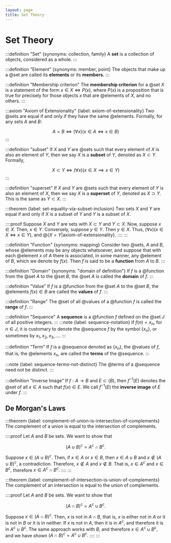 ```yaml
---
layout: page
title: Set Theory
---
```


# Set Theory

:::definition "Set" {synonyms: collection, family}
A **set** is a collection of objects, considered as a whole.
:::

:::definition "Element" {synonyms: member, point}
The objects that make up a @set are called its **elements** or its **members.**
:::

:::definition "Membership criterion"
The **membership criterion** for a @set $X$ is a statement of the form $x \in X \iff P(x),$ where $P(x)$ is a proposition that is true for precisely for those objects $x$ that are @elements of $X,$ and no others.
:::

:::axiom "Axiom of Extensionality" {label: axiom-of-extensionality}
Two @sets are equal if and only if they have the same @elements. Formally, for any sets $A$ and $B$:

$$A = B \iff (\forall x)(x \in A \iff x \in B)$$
:::

:::definition "subset"
If $X$ and $Y$ are @sets such that every element of $X$ is also an element of $Y,$ then we say $X$ is a **subset** of $Y,$ denoted as $X \subset Y.$ Formally,


$$X \subset Y \iff (\forall x)(x \in X \implies x \in Y)$$
:::

:::definition "superset"
If $X$ and $Y$ are @sets such that every element of $Y$ is also an element of $X,$ then we say $X$ is a **superset** of $Y,$ denoted as $X \supset Y.$ This is the same as $Y \subset X.$
:::

:::theorem {label: set-equality-via-subset-inclusion}
Two sets $X$ and $Y$ are equal if and only if $X$ is a subset of $Y$ and $Y$ is a subset of $X.$

::::proof
Suppose $X$ and $Y$ are sets with $X \subset Y$ and $Y \subset X.$ Now, suppose $x \in X.$ Then, $x \in Y.$ Conversely, suppose $y \in Y.$ Then $y \in X.$ Thus, $(\forall x)(x \in X \iff x \in Y),$ and @{$X = Y$|axiom-of-extensionality}.
::::
:::

:::definition "Function" {synonyms: mapping}
Consider two @sets, $A$ and $B,$ whose @elements may be any objects whatsoever, and suppose that with each @element $x$ of $A$ there is associated, in some manner, any @element of $B,$ which we denote by $f(x).$ Then $f$ is said to be a **function** from $A$ to $B.$
:::

:::definition "Domain" {synonyms: "domain of definition"}
If $f$ is a @function from the @set $A$ to the @set $B,$ the @set $A$ is called the **domain** of $f.$
:::

:::definition "Value"
If $f$ is a @function from the @set $A$ to the @set $B,$ the @elements $f(x) \in B$ are called the **values** of $f.$
:::

:::definition "Range"
The @set of all @values of a @function $f$ is called the **range** of $f.$
:::

:::definition "Sequence"
A **sequence** is a @function $f$ defined on the @set $J$ of all positive integers.
:::
:::note {label: sequence-notation}
If $f(n) = x_n,$ for $n \in J,$ it is customary to denote the @sequence $f$ by the symbol $\{x_n\},$ or sometimes by $x_1, x_2, x_3, \dots.$
:::

:::definition "Term"
If $f$ is a @sequence denoted as $\{x_n\},$ the @values of $f,$ that is, the @elements $x_n,$ are called the **terms** of the @sequence.
:::

:::note {label: sequence-terms-not-distinct}
The @terms of a @sequence need not be distinct.
:::

:::definition "Inverse Image"
If $f: A \to B$ and $E \subset(B),$ then $f^{-1}(E)$ denotes the @set of all $x \in A$ such that $f(x) \in E.$ We call $f^{-1}(E)$ the **inverse image** of $E$ under $f.$
:::


## De Morgan's Laws

:::theorem {label: complement-of-union-is-intersection-of-complements}
The complement of a union is equal to the intersection of complements.

::::proof
Let $A$ and $B$ be sets. We want to show that

$$ (A \cup B)^c = A^c \cap B^c. $$

Suppose $x \in (A \cup B)^c.$ Then, if $x \in A$ or $x \in B,$ then $x \in A \cup B$ and $x \notin (A \cup B)^c,$ a contradiction. Therefore, $x \notin A$ and $x \notin B.$ That is, $x \in A^c$ and $x \in B^c,$ therefore $x \in A^c \cap B^c.$
::::
:::

:::theorem {label: complement-of-intersection-is-union-of-complements}
The complement of an intersection is equal to the union of complements.

::::proof
Let $A$ and $B$ be sets. We want to show that

$$ (A \cap B)^c = A^c \cup B^c. $$

Suppose $x \in (A \cap B)^c.$ Then, $x$ is not in $A \cap B,$ that is, $x$ is either not in $A$ or it is not in $B$ or it is in neither. If $x$ is not in $A,$ then it is in $A^c,$ and therefore it is in $A^c \cup B^c.$ The same approach works with $B,$ and therefore $x \in  A^c \cup B^c,$ and we have shown $(A \cap B)^c = A^c \cup B^c.$
::::
:::


